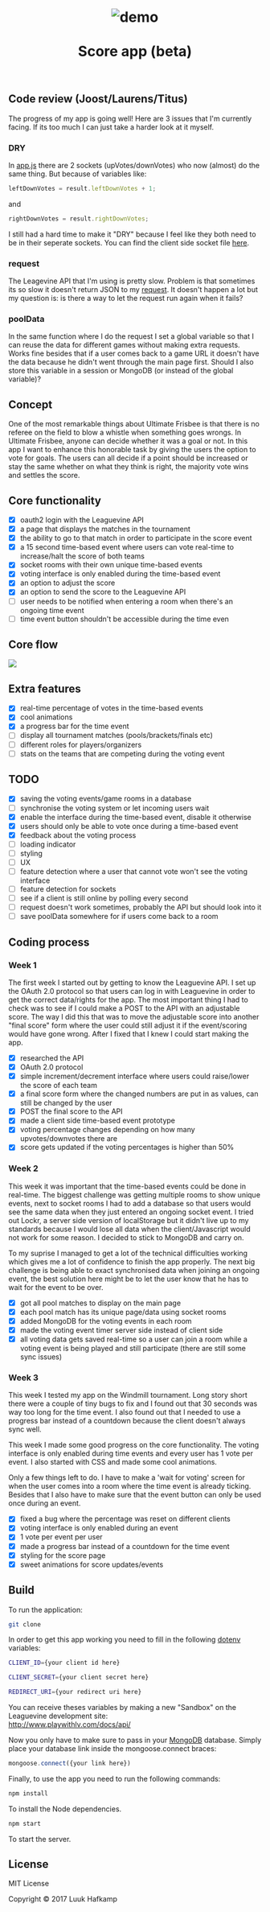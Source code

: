 <h1 align="center">
  <img src="media/demo.png" alt="demo">
  <br>
  <br>
  Score app (beta)
</h1>
<br>

## Code review (Joost/Laurens/Titus)
The progress of my app is going well! Here are 3 issues that I'm currently facing. If its too much I can just take a harder look at it myself.

### DRY
In <a href="https://github.com/lhafkamp/minor-frisbee/blob/master/app.js">app.js</a> there are 2 sockets (upVotes/downVotes) who now (almost) do the same thing. But because of variables like:
```javascript
leftDownVotes = result.leftDownVotes + 1;
```

and

```javascript
rightDownVotes = result.rightDownVotes;
```

I still had a hard time to make it "DRY" because I feel like they both need to be in their seperate sockets. You can find the client side socket file <a href="https://github.com/lhafkamp/minor-frisbee/blob/master/public/js/io.js">here</a>.  
  
### request
The Leagevine API that I'm using is pretty slow. Problem is that sometimes its so slow it doesn't return JSON to my <a href="https://github.com/lhafkamp/minor-frisbee/blob/master/controllers/mainController.js">request</a>. It doesn't happen a lot but my question is: is there a way to let the request run again when it fails?

### poolData
In the same function where I do the request I set a global variable so that I can reuse the data for different games without making extra requests. Works fine besides that if a user comes back to a game URL it doesn't have the data because he didn't went through the main page first. Should I also store this variable in a session or MongoDB (or instead of the global variable)?

## Concept
One of the most remarkable things about Ultimate Frisbee is that there is no referee on the field to blow a whistle when something goes wrongs. In Ultimate Frisbee, anyone can decide whether it was a goal or not. In this app I want to enhance this honorable task by giving the users the option to vote for goals. The users can all decide if a point should be increased or stay the same whether on what they think is right, the majority vote wins and settles the score.

## Core functionality
-  [x] oauth2 login with the Leaguevine API
-  [x] a page that displays the matches in the tournament
-  [x] the ability to go to that match in order to participate in the score event
-  [x] a 15 second time-based event where users can vote real-time to increase/halt the score of both teams
-  [x] socket rooms with their own unique time-based events
-  [x] voting interface is only enabled during the time-based event
-  [x] an option to adjust the score
-  [x] an option to send the score to the Leaguevine API
-  [ ] user needs to be notified when entering a room when there's an ongoing time event
-  [ ] time event button shouldn't be accessible during the time even

## Core flow
<img src="media/coreflow.png"/>

## Extra features
-  [x] real-time percentage of votes in the time-based events
-  [x] cool animations
-  [x] a progress bar for the time event
-  [ ] display all tournament matches (pools/brackets/finals etc)
-  [ ] different roles for players/organizers
-  [ ] stats on the teams that are competing during the voting event

## TODO
-  [x] saving the voting events/game rooms in a database
-  [ ] synchronise the voting system or let incoming users wait
-  [x] enable the interface during the time-based event, disable it otherwise
-  [x] users should only be able to vote once during a time-based event
-  [x] feedback about the voting process
-  [ ] loading indicator
-  [ ] styling
-  [ ] UX
-  [ ] feature detection where a user that cannot vote won't see the voting interface
-  [ ] feature detection for sockets
-  [ ] see if a client is still online by polling every second
-  [ ] request doesn't work sometimes, probably the API but should look into it
-  [ ] save poolData somewhere for if users come back to a room

## Coding process
### Week 1
The first week I started out by getting to know the Leaguevine API. I set up the OAuth 2.0 protocol so that users can log in with Leaguevine in order to get the correct data/rights for the app. The most important thing I had to check was to see if I could make a POST to the API with an adjustable score. The way I did this that was to move the adjustable score into another "final score" form where the user could still adjust it if the event/scoring would have gone wrong. After I fixed that I knew I could start making the app.

-  [x] researched the API
-  [x] OAuth 2.0 protocol
-  [x] simple increment/decrement interface where users could raise/lower the score of each team
-  [x] a final score form where the changed numbers are put in as values, can still be changed by the user
-  [x] POST the final score to the API
-  [x] made a client side time-based event prototype
-  [x] voting percentage changes depending on how many upvotes/downvotes there are
-  [x] score gets updated if the voting percentages is higher than 50%

### Week 2
This week it was important that the time-based events could be done in real-time. The biggest challenge was getting multiple rooms to show unique events, next to socket rooms I had to add a database so that users would see the same data when they just entered an ongoing socket event. I tried out Lockr, a server side version of localStorage but it didn't live up to my standards because I would lose all data when the client/Javascript would not work for some reason. I decided to stick to MongoDB and carry on. 

To my suprise I managed to get a lot of the technical difficulties working which gives me a lot of confidence to finish the app properly. The next big challenge is being able to exact synchronised data when joining an ongoing event, the best solution here might be to let the user know that he has to wait for the event to be over.

-  [x] got all pool matches to display on the main page
-  [x] each pool match has its unique page/data using socket rooms
-  [x] added MongoDB for the voting events in each room
-  [x] made the voting event timer server side instead of client side
-  [x] all voting data gets saved real-time so a user can join a room while a voting event is being played and still participate (there are still some sync issues)

### Week 3
This week I tested my app on the Windmill tournament. Long story short there were a couple of tiny bugs to fix and I found out that 30 seconds was way too long for the time event. I also found out that I needed to use a progress bar instead of a countdown because the client doesn't always sync well.

This week I made some good progress on the core functionality. The voting interface is only enabled during time events and every user has 1 vote per event. I also started with CSS and made some cool animations.

Only a few things left to do. I have to make a 'wait for voting' screen for when the user comes into a room where the time event is already ticking. Besides that I also have to make sure that the event button can only be used once during an event.

-  [x] fixed a bug where the percentage was reset on different clients
-  [x] voting interface is only enabled during an event
-  [x] 1 vote per event per user
-  [x] made a progress bar instead of a countdown for the time event
-  [x] styling for the score page
-  [x] sweet animations for score updates/events

## Build
To run the application:
```bash
git clone
```

In order to get this app working you need to fill in the following <a href="https://www.npmjs.com/package/dotenv">dotenv</a> variables:  

```bash
CLIENT_ID={your client id here}
```  
```bash
CLIENT_SECRET={your client secret here}
```  
```bash
REDIRECT_URI={your redirect uri here}
```  

You can receive theses variables by making a new "Sandbox" on the Leaguevine development site:  
<a href="http://www.playwithlv.com/docs/api/">http://www.playwithlv.com/docs/api/</a>  
  
Now you only have to make sure to pass in your <a href="https://www.mongodb.com/">MongoDB</a> database. Simply place your database link inside the mongoose.connect braces:

```javascript
mongoose.connect({your link here})
```  

Finally, to use the app you need to run the following commands:  
```bash
npm install
```
To install the Node dependencies.

```bash
npm start
```  

To start the server.

## License

MIT License  

Copyright © 2017 Luuk Hafkamp